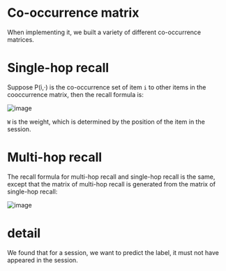 # Co-occurrence matrix
When implementing it, we built a variety of different co-occurrence matrices.
# Single-hop recall
Suppose P(i,·) is the co-occurrence set of item `i` to other items in the cooccurrence matrix, then the recall formula is:

![image](https://github.com/karrich/KDD-CUP-2023-solution/assets/57396778/770bb44b-1821-489a-b342-5b185bd2bf7c)

`W` is the weight, which is determined by the position of the item in the session.
# Multi-hop recall
The recall formula for multi-hop recall and single-hop recall is the same,
except that the matrix of multi-hop recall is generated from the matrix of single-hop recall:

![image](https://github.com/karrich/KDD-CUP-2023-solution/assets/57396778/e2521824-344b-4ef2-9cd1-8eb5feee8431)

# detail
We found that for a session, we want to predict the label, it must not have appeared in the session.
